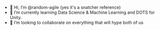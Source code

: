 - 👋 Hi, I’m @random-agile (yes it's a snatcher reference)
- 🌱 I’m currently learning Data Science & Machine Learning and DOTS for Unity.
- 💞️ I’m looking to collaborate on everything that will hype both of us

<!---
random-agile/random-agile is a ✨ special ✨ repository because its `README.md` (this file) appears on your GitHub profile.
You can click the Preview link to take a look at your changes.
--->

